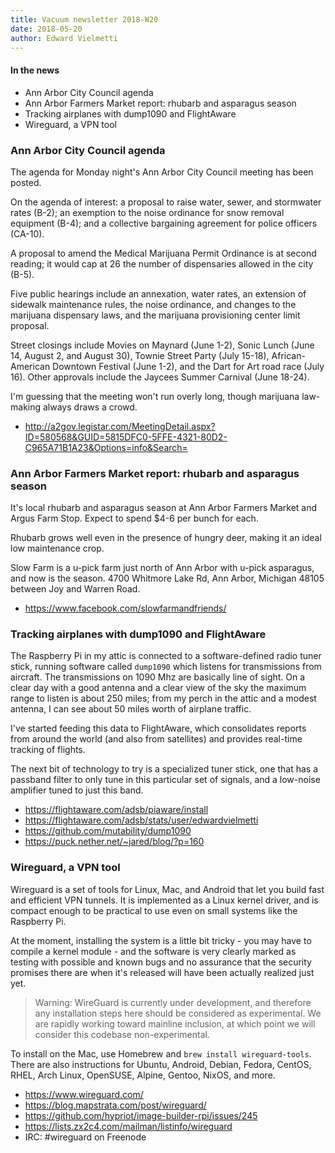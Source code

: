 ```yaml
---
title: Vacuum newsletter 2018-W20
date: 2018-05-20
author: Edward Vielmetti
---
```


#### In the news

* Ann Arbor City Council agenda
* Ann Arbor Farmers Market report: rhubarb and asparagus season
* Tracking airplanes with dump1090 and FlightAware
* Wireguard, a VPN tool

### Ann Arbor City Council agenda

The agenda for Monday night's Ann Arbor City Council meeting has
been posted.

On the agenda of interest: a proposal to raise water, sewer, and
stormwater rates (B-2); an exemption to the noise ordinance for
snow removal equipment (B-4); and a collective bargaining agreement
for police officers (CA-10).

A proposal to amend the Medical Marijuana Permit Ordinance is
at second reading; it would cap at 26 the number of dispensaries
allowed in the city (B-5).

Five public hearings include an annexation, water rates, an extension
of sidewalk maintenance rules, the noise ordinance, and changes to
the marijuana dispensary laws, and the marijuana provisioning center
limit proposal.

Street closings include Movies on Maynard (June 1-2), Sonic Lunch
(June 14, August 2, and August 30), Townie Street Party (July 15-18),
African-American Downtown Festival (June 1-2), and the Dart for Art
road race (July 16). Other approvals include the Jaycees Summer Carnival
(June 18-24).

I'm guessing that the meeting won't run overly long, though 
marijuana law-making always draws a crowd.

* http://a2gov.legistar.com/MeetingDetail.aspx?ID=580568&GUID=5815DFC0-5FFE-4321-80D2-C965A71B1A23&Options=info&Search=

### Ann Arbor Farmers Market report: rhubarb and asparagus season

It's local rhubarb and asparagus season at Ann Arbor Farmers Market
and Argus Farm Stop. Expect to spend $4-6 per bunch for each.

Rhubarb grows well even in the presence of hungry deer, making
it an ideal low maintenance crop.

Slow Farm is a u-pick farm just north of Ann Arbor with u-pick asparagus,
and now is the season. 4700 Whitmore Lake Rd, Ann Arbor, Michigan 48105
between Joy and Warren Road. 

* https://www.facebook.com/slowfarmandfriends/

### Tracking airplanes with dump1090 and FlightAware

The Raspberry Pi in my attic is connected to a software-defined radio
tuner stick, running software called `dump1090` which listens for
transmissions from aircraft. The transmissions on 1090 Mhz are
basically line of sight. On a clear day with a good antenna and a
clear view of the sky the maximum range to listen is about 250 miles;
from my perch in the attic and a modest antenna, I can see about 50
miles worth of airplane traffic.

I've started feeding this data to FlightAware, which consolidates
reports from around the world (and also from satellites) and provides
real-time tracking of flights.

The next bit of technology to try is a specialized tuner stick, one
that has a passband filter to only tune in this particular set of signals,
and a low-noise amplifier tuned to just this band. 

* https://flightaware.com/adsb/piaware/install
* https://flightaware.com/adsb/stats/user/edwardvielmetti
* https://github.com/mutability/dump1090
* https://puck.nether.net/~jared/blog/?p=160

### Wireguard, a VPN tool

Wireguard is a set of tools for Linux, Mac, and Android that let
you build fast and efficient VPN tunnels. It is implemented as
a Linux kernel driver, and is compact enough to be practical to
use even on small systems like the Raspberry Pi.

At the moment, installing the system is a little bit tricky -
you may have to compile a kernel module - and the software is
very clearly marked as testing with possible and known bugs and
no assurance that the security promises there are when it's
released will have been actually realized just yet.

> Warning: WireGuard is currently under development, and therefore any installation steps here should be considered as experimental. We are rapidly working toward mainline inclusion, at which point we will consider this codebase non-experimental.

To install on the Mac, use Homebrew and `brew install wireguard-tools`.
There are also instructions for Ubuntu, Android, Debian, Fedora,
CentOS, RHEL, Arch Linux, OpenSUSE, Alpine, Gentoo, NixOS, and more.

* https://www.wireguard.com/
* https://blog.mapstrata.com/post/wireguard/
* https://github.com/hypriot/image-builder-rpi/issues/245
* https://lists.zx2c4.com/mailman/listinfo/wireguard
* IRC: #wireguard on Freenode
